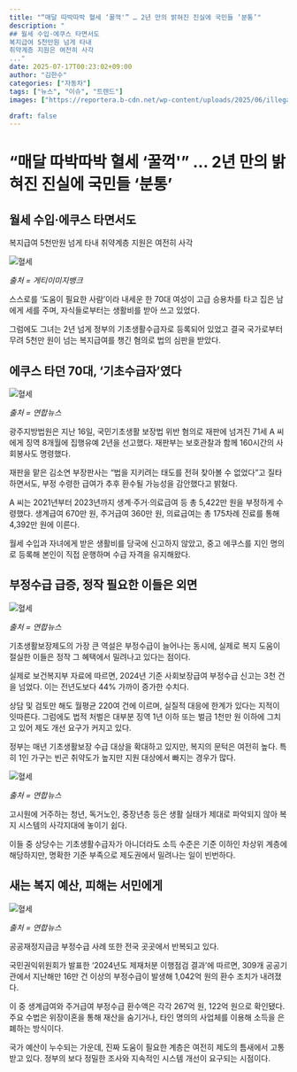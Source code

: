 ```yaml
---
title: "“매달 따박따박 혈세 ‘꿀꺽'” … 2년 만의 밝혀진 진실에 국민들 ‘분통’"
description: "
## 월세 수입·에쿠스 타면서도
복지급여 5천만원 넘게 타내
취약계층 지원은 여전히 사각
..."
date: 2025-07-17T00:23:02+09:00
author: "김한수"
categories: ["자동차"]
tags: ["뉴스", "이슈", "트렌드"]
images: ["https://reportera.b-cdn.net/wp-content/uploads/2025/06/illegal-supply-and-demand-1024x576.jpg"]

draft: false
---
```


# “매달 따박따박 혈세 ‘꿀꺽'” … 2년 만의 밝혀진 진실에 국민들 ‘분통’


## 월세 수입·에쿠스 타면서도
복지급여 5천만원 넘게 타내
취약계층 지원은 여전히 사각


![혈세](https://reportera.b-cdn.net/wp-content/uploads/2025/06/illegal-supply-and-demand-1024x576.jpg)

*출처 = 게티이미지뱅크*

스스로를 ‘도움이 필요한 사람’이라 내세운 한 70대 여성이 고급 승용차를 타고 집은 남에게 세를 주며, 자식들로부터는 생활비를 받아 쓰고 있었다.

그럼에도 그녀는 2년 넘게 정부의 기초생활수급자로 등록되어 있었고 결국 국가로부터 무려 5천만 원이 넘는 복지급여를 챙긴 혐의로 법의 심판을 받았다.


## 에쿠스 타던 70대, ‘기초수급자’였다


![혈세](https://reportera.b-cdn.net/wp-content/uploads/2025/06/법원-1024x701.jpg)

*출처 = 연합뉴스*

광주지방법원은 지난 16일, 국민기초생활 보장법 위반 혐의로 재판에 넘겨진 71세 A 씨에게 징역 8개월에 집행유예 2년을 선고했다. 재판부는 보호관찰과 함께 160시간의 사회봉사도 명령했다.

재판을 맡은 김소연 부장판사는 “법을 지키려는 태도를 전혀 찾아볼 수 없었다”고 질타하면서도, 부정 수령한 급여가 추후 환수될 가능성을 감안했다고 밝혔다.

A 씨는 2021년부터 2023년까지 생계·주거·의료급여 등 총 5,422만 원을 부정하게 수령했다. 생계급여 670만 원, 주거급여 360만 원, 의료급여는 총 175차례 진료를 통해 4,392만 원에 이른다.

월세 수입과 자녀에게 받은 생활비를 당국에 신고하지 않았고, 중고 에쿠스를 지인 명의로 등록해 본인이 직접 운행하며 수급 자격을 유지해왔다.


## 부정수급 급증, 정작 필요한 이들은 외면


![혈세](https://reportera.b-cdn.net/wp-content/uploads/2025/06/부정수급-1024x575.jpg)

*출처 = 연합뉴스*

기초생활보장제도의 가장 큰 역설은 부정수급이 늘어나는 동시에, 실제로 복지 도움이 절실한 이들은 정작 그 혜택에서 밀려나고 있다는 점이다.

실제로 보건복지부 자료에 따르면, 2024년 기준 사회보장급여 부정수급 신고는 3천 건을 넘었다. 이는 전년도보다 44% 가까이 증가한 수치다.

상담 및 검토만 해도 월평균 220여 건에 이르며, 실질적 대응에 한계가 있다는 지적이 잇따른다. 그럼에도 법적 처벌은 대부분 징역 1년 이하 또는 벌금 1천만 원 이하에 그치고 있어 제도 개선 요구가 커지고 있다.

정부는 매년 기초생활보장 수급 대상을 확대하고 있지만, 복지의 문턱은 여전히 높다. 특히 1인 가구는 빈곤 취약도가 높지만 지원 대상에서 빠지는 경우가 많다.

![혈세](https://reportera.b-cdn.net/wp-content/uploads/2025/06/독거노인-1024x537.jpg)

*출처 = 연합뉴스*

고시원에 거주하는 청년, 독거노인, 중장년층 등은 생활 실태가 제대로 파악되지 않아 복지 시스템의 사각지대에 놓이기 쉽다.

이들 중 상당수는 기초생활수급자가 아니더라도 소득 수준은 기준 이하인 차상위 계층에 해당하지만, 명확한 기준 부족으로 제도권에서 밀려나는 일이 빈번하다.


## 새는 복지 예산, 피해는 서민에게


![혈세](https://reportera.b-cdn.net/wp-content/uploads/2025/06/부정수급-1-1024x535.jpg)

*출처 = 연합뉴스*

공공재정지급금 부정수급 사례 또한 전국 곳곳에서 반복되고 있다.

국민권익위원회가 발표한 ‘2024년도 제재처분 이행점검 결과’에 따르면, 309개 공공기관에서 지난해만 16만 건 이상의 부정수급이 발생해 1,042억 원의 환수 조치가 내려졌다.

이 중 생계급여와 주거급여 부정수급 환수액은 각각 267억 원, 122억 원으로 확인됐다. 주요 수법은 위장이혼을 통해 재산을 숨기거나, 타인 명의의 사업체를 이용해 소득을 은폐하는 방식이다.

국가 예산이 누수되는 가운데, 진짜 도움이 필요한 계층은 여전히 제도의 틈새에서 고통받고 있다. 정부의 보다 정밀한 조사와 지속적인 시스템 개선이 요구되는 시점이다.
